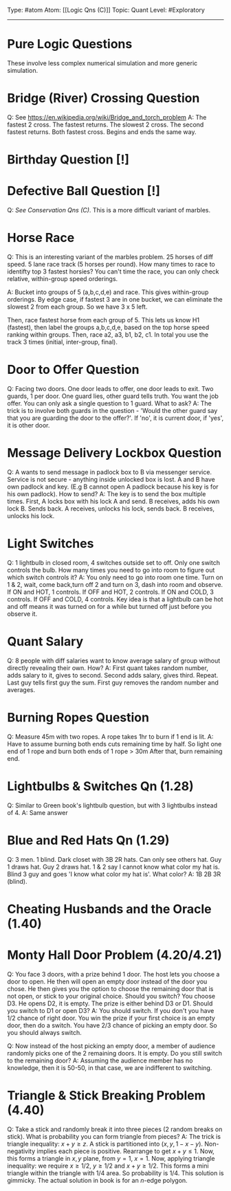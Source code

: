 Type: #atom
Atom: [[Logic Qns (C)]]
Topic: Quant
Level: #Exploratory 

----
# Pure Logic Questions

These involve less complex numerical simulation and more generic simulation.

# Bridge (River) Crossing Question
Q: See https://en.wikipedia.org/wiki/Bridge_and_torch_problem
A: The fastest 2 cross. The fastest returns. The slowest 2 cross. The second fastest returns. Both fastest cross. Begins and ends the same way.

# Birthday Question [!]

# Defective Ball Question [!]

Q: *See Conservation Qns (C)*. This is a more difficult variant of marbles.

# Horse Race

Q: This is an interesting variant of the marbles problem. 25 horses of diff speed. 5 lane race track (5 horses per round). How many times to race to identifty top 3 fastest horsies? You can't time the race, you can only check relative, within-group speed orderings.

A: Bucket into groups of 5 (a,b,c,d,e) and race. This gives within-group orderings. By edge case, if fastest 3 are in one bucket, we can eliminate the slowest 2 from each group. So we have 3 x 5 left.  

Then, race fastest horse from each group of 5. This lets us know H1 (fastest), then label the groups a,b,c,d,e, based on the top horse speed ranking within groups. Then, race a2, a3, b1, b2, c1. In total you use the track 3 times (initial, inter-group, final).

# Door to Offer Question 

Q: Facing two doors. One door leads to offer, one door leads to exit. Two guards, 1 per door. One guard lies, other guard tells truth. You want the job offer. You can only ask a single question to 1 guard. What to ask?
A: The trick is to involve both guards in the question - 'Would the other guard say that you are guarding the door to the offer?'. If 'no', it is current door, if 'yes', it is other door. 

# Message Delivery Lockbox Question

Q: A wants to send message in padlock box to B via messenger service. Service is not secure - anything inside unlocked box is lost. A and B have own padlock and key. (E.g B cannot open A padlock because his key is for his own padlock). How to send?
A: The key is to send the box multiple times. First, A locks box with his lock A and send. B receives, adds his own lock B. Sends back. A receives, unlocks his lock, sends back. B receives, unlocks his lock.

# Light Switches

Q: 1 lightbulb in closed room, 4 switches outside set to off. Only one switch controls the bulb. How many times you need to go into room to figure out which switch controls it?
A: You only need to go into room one time. Turn on 1 & 2, wait, come back,turn off 2 and turn on 3, dash into room and observe. If ON and HOT, 1 controls. If OFF and HOT, 2 controls. If ON and COLD, 3 controls. If OFF and COLD, 4 controls. Key idea is that a lightbulb can be hot and off means it was turned on for a while but turned off just before you observe it.

# Quant Salary

Q: 8 people with diff salaries want to know average salary of group without directly revealing their own. How?
A: First quant takes random number, adds salary to it, gives to second. Second adds salary, gives third. Repeat. Last guy tells first guy the sum. First guy removes the random number and averages.

# Burning Ropes Question

Q: Measure 45m with two ropes. A rope takes 1hr to burn if 1 end is lit.
A: Have to assume burning both ends cuts remaining time by half. So light one end of 1 rope and burn both ends of 1 rope > 30m After that, burn remaining end.

# Lightbulbs & Switches Qn (1.28)

Q: Similar to Green book's lightbulb question, but with 3 lightbulbs instead of 4.
A: Same answer

# Blue and Red Hats Qn (1.29)

Q: 3 men. 1 blind. Dark closet with 3B 2R hats. Can only see others hat. Guy 1 draws hat. Guy 2 draws hat. 1 & 2 say I cannot know what color my hat is. Blind 3 guy and goes 'I know what color my hat is'. What color?
A:  1B 2B 3R (blind). 

# Cheating Husbands and the Oracle (1.40)


# Monty Hall Door Problem (4.20/4.21)

Q: You face 3 doors, with a prize behind 1 door. The host lets you choose a door to open. He then will open an empty door instead of the door you chose. He then gives you the option to choose the remaining door that is not open, or stick to your original choice. Should you switch? You choose D3. He opens D2, it is empty. The prize is either behind D3 or D1. Should you switch to D1 or open D3?
A: You should switch. If you don't you have $1/2$ chance of right door. You win the prize if your first choice is an empty door, then do a switch. You have $2/3$ chance of picking an empty door. So you should always switch.

Q: Now instead of the host picking an empty door, a member of audience randomly picks one of the 2 remaining doors. It is empty. Do you still switch to the remaining door?
A: Assuming the audience member has no knowledge, then it is 50-50, in that case, we are indifferent to switching.

# Triangle & Stick Breaking Problem (4.40)

Q: Take a stick and randomly break it into three pieces (2 random breaks on stick). What is probability you can form triangle from pieces?
A: The trick is triangle inequality: $x+y \geq z$. A stick is partitioned into $(x,y,1-x-y)$. Non-negativity implies each piece is positive. Rearrange to get $x+y \leq 1$. Now, this forms a triangle in $x,y$ plane, from $y=1$, $x=1$. Now, applying triangle inequality: we require $x\geq 1/2$, $y \geq 1/2$ and $x+y \geq 1/2$. This forms a mini triangle within the triangle with $1/4$ area. So probability is $1/4$. This solution is gimmicky. The actual solution in book is for an $n$-edge polygon.